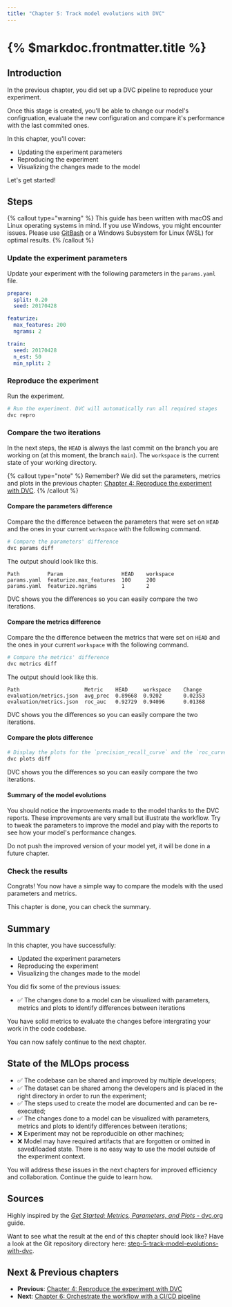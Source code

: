 ```yaml
---
title: "Chapter 5: Track model evolutions with DVC"
---
```


# {% $markdoc.frontmatter.title %}

## Introduction

In the previous chapter, you did set up a DVC pipeline to reproduce your experiment.

Once this stage is created, you'll be able to change our model's configruation, evaluate the new configuration and compare it's performance with the last commited ones. 

In this chapter, you'll cover:

- Updating the experiment parameters
- Reproducing the experiment
- Visualizing the changes made to the model

Let's get started!

## Steps

{% callout type="warning" %}
This guide has been written with macOS and Linux operating systems in mind. If you use Windows, you might encounter issues. Please use [GitBash](https://gitforwindows.org/) or a Windows Subsystem for Linux (WSL) for optimal results.
{% /callout %}

### Update the experiment parameters

Update your experiment with the following parameters in the `params.yaml` file.

```yaml
prepare:
  split: 0.20
  seed: 20170428

featurize:
  max_features: 200
  ngrams: 2

train:
  seed: 20170428
  n_est: 50
  min_split: 2
```

### Reproduce the experiment

Run the experiment.

```sh
# Run the experiment. DVC will automatically run all required stages
dvc repro
```

### Compare the two iterations

In the next steps, the `HEAD` is always the last commit on the branch you are working on (at this moment, the branch `main`). The `workspace` is the current state of your working directory.

{% callout type="note" %}
Remember? We did set the parameters, metrics and plots in the previous chapter: [Chapter 4: Reproduce the experiment with DVC](/the-guide/chapter-4-reproduce-the-experiment-with-dvc).
{% /callout %}

#### Compare the parameters difference

Compare the the difference between the parameters that were set on `HEAD` and the ones in your current `workspace` with the following command.

```sh
# Compare the parameters' difference
dvc params diff
```

The output should look like this.

```
Path         Param                   HEAD    workspace
params.yaml  featurize.max_features  100     200
params.yaml  featurize.ngrams        1       2
```

DVC shows you the differences so you can easily compare the two iterations.

#### Compare the metrics difference

Compare the the difference between the metrics that were set on `HEAD` and the ones in your current `workspace` with the following command.

```sh
# Compare the metrics' difference
dvc metrics diff
```

The output should look like this.

```
Path                     Metric    HEAD     workspace    Change
evaluation/metrics.json  avg_prec  0.89668  0.9202       0.02353
evaluation/metrics.json  roc_auc   0.92729  0.94096      0.01368
```

DVC shows you the differences so you can easily compare the two iterations.

#### Compare the plots difference

```sh
# Display the plots for the `precision_recall_curve` and the `roc_curve` - the output file can be visualized in a browser
dvc plots diff
```

DVC shows you the differences so you can easily compare the two iterations.

#### Summary of the model evolutions

You should notice the improvements made to the model thanks to the DVC reports. These improvements are very small but illustrate the workflow. Try to tweak the parameters to improve the model and play with the reports to see how your model's performance changes.

Do not push the improved version of your model yet, it will be done in a future chapter.

### Check the results

Congrats! You now have a simple way to compare the models with the used parameters and metrics.

This chapter is done, you can check the summary.

## Summary

In this chapter, you have successfully:

- Updated the experiment parameters
- Reproducing the experiment
- Visualizing the changes made to the model

You did fix some of the previous issues:

- ✅ The changes done to a model can be visualized with parameters, metrics and plots to identify differences between iterations

You have solid metrics to evaluate the changes before intergrating your work in the code codebase.

You can now safely continue to the next chapter.

## State of the MLOps process

- ✅ The codebase can be shared and improved by multiple developers;
- ✅ The dataset can be shared among the developers and is placed in the right directory in order to run the experiment;
- ✅ The steps used to create the model are documented and can be re-executed;
- ✅ The changes done to a model can be visualized with parameters, metrics and plots to identify differences between iterations;
- ❌ Experiment may not be reproducible on other machines;
- ❌ Model may have required artifacts that are forgotten or omitted in saved/loaded state. There is no easy way to use the model outside of the experiment context.

You will address these issues in the next chapters for improved efficiency and collaboration. Continue the guide to learn how.

## Sources

Highly inspired by the [_Get Started: Metrics, Parameters, and Plots_ - dvc.org](https://dvc.org/doc/start/data-management/metrics-parameters-plots) guide.

Want to see what the result at the end of this chapter should look like? Have a look at the Git repository directory here: [step-5-track-model-evolutions-with-dvc](https://github.com/csia-pme/a-guide-to-mlops/tree/main/pages/the-guide/step-5-track-model-evolutions-with-dvc).

## Next & Previous chapters

- **Previous**: [Chapter 4: Reproduce the experiment with DVC](/the-guide/chapter-4-reproduce-the-experiment-with-dvc)
- **Next**: [Chapter 6: Orchestrate the workflow with a CI/CD pipeline](/the-guide/chapter-6-orchestrate-the-workflow-with-a-cicd-pipeline)
